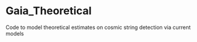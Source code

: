 # Gaia_Theoretical
Code to model theoretical estimates on cosmic string detection via current models
